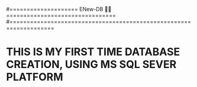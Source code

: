 #==================== ENew-DB 📰📰 ================================
#===================================================================
# THIS IS MY FIRST TIME DATABASE CREATION, USING MS SQL SEVER PLATFORM 
# 
#
#
#
#
#
#
#
#
#
